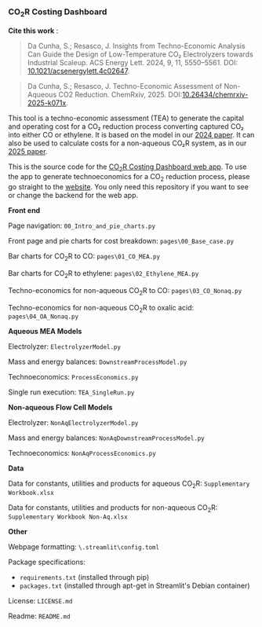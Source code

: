 ### CO<sub>2</sub>R Costing Dashboard

**Cite this work** : 
> Da Cunha, S.; Resasco, J. Insights from Techno-Economic Analysis Can Guide the Design of Low-Temperature CO₂ Electrolyzers towards Industrial Scaleup. ACS Energy Lett. 2024, 9, 11, 5550–5561. DOI: [10.1021/acsenergylett.4c02647](https://pubs.acs.org/doi/10.1021/acsenergylett.4c02647). 

> Da Cunha, S.; Resasco, J. Techno-Economic Assessment of Non-Aqueous CO2 Reduction. ChemRxiv, 2025. DOI:[10.26434/chemrxiv-2025-k071x](https://doi.org/10.26434/chemrxiv-2025-k071x).

This tool is a techno-economic assessment (TEA) to generate the capital and operating cost for a CO₂ reduction process converting captured CO₂ into either CO or ethylene. It is based on the model in our [2024 paper](https://pubs.acs.org/doi/10.1021/acsenergylett.4c02647). It can also be used to calculate costs for a non-aqueous CO₂R system, as in our [2025 paper](https://doi.org/10.26434/chemrxiv-2025-k071x).

This is the source code for the [CO<sub>2</sub>R Costing Dashboard web app](https://co2r-dashboard.streamlit.app/). To use the app to generate technoeconomics for a CO<sub>2</sub> reduction process, please go straight to the [website](https://co2r-dashboard.streamlit.app/). You only need this repository if you want to see or change the backend for the web app.

**Front end**

Page navigation:
`00_Intro_and_pie_charts.py`

Front page and pie charts for cost breakdown: 
`pages\00_Base_case.py`

Bar charts for CO<sub>2</sub>R to CO: 
`pages\01_CO_MEA.py`

Bar charts for CO<sub>2</sub>R to ethylene: `pages\02_Ethylene_MEA.py`

Techno-economics for non-aqueous CO<sub>2</sub>R to CO: 
`pages\03_CO_Nonaq.py` 

Techno-economics for non-aqueous CO<sub>2</sub>R to oxalic acid: 
`pages\04_OA_Nonaq.py`


**Aqueous MEA Models**

Electrolyzer: `ElectrolyzerModel.py`

Mass and energy balances: `DownstreamProcessModel.py`

Technoeconomics: `ProcessEconomics.py`

Single run execution: `TEA_SingleRun.py`


**Non-aqueous Flow Cell Models**

Electrolyzer: `NonAqElectrolyzerModel.py`

Mass and energy balances: `NonAqDownstreamProcessModel.py`

Technoeconomics: `NonAqProcessEconomics.py`

**Data**

Data for constants, utilities and products for aqueous CO<sub>2</sub>R: `Supplementary Workbook.xlsx`

Data for constants, utilities and products for non-aqueous CO<sub>2</sub>R: `Supplementary Workbook Non-Aq.xlsx`

**Other**

Webpage formatting: `\.streamlit\config.toml`

Package specifications: 
- `requirements.txt` (installed through pip)
- `packages.txt` (installed through apt-get in Streamlit's Debian container)

License: `LICENSE.md`

Readme: `README.md`
